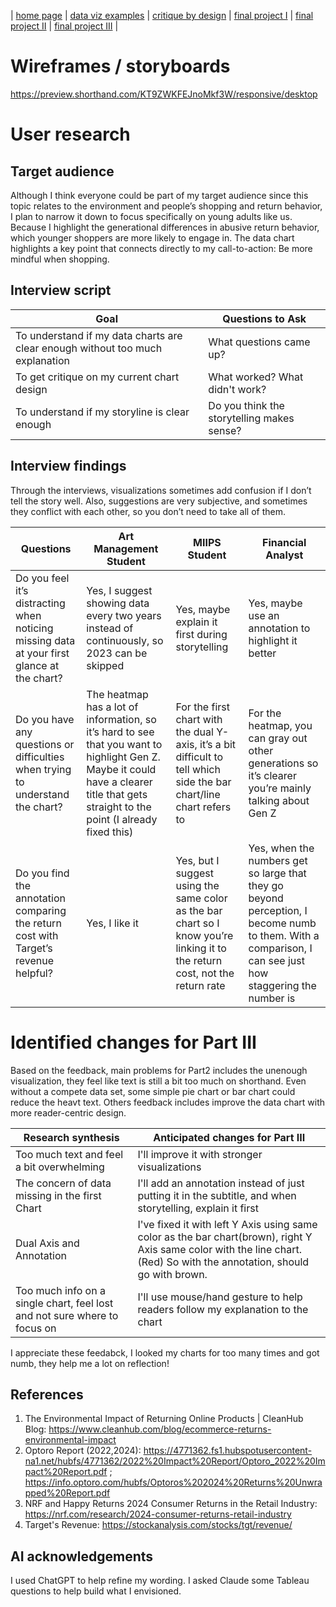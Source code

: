 | [home page](https://cmustudent.github.io/tswd-portfolio-templates/) | [data viz examples](dataviz-examples) | [critique by design](critique-by-design) | [final project I](final-project-part-one) | [final project II](final-project-part-two) | [final project III](final-project-part-three) |

# Wireframes / storyboards

https://preview.shorthand.com/KT9ZWKFEJnoMkf3W/responsive/desktop

# User research 


## Target audience

Although I think everyone could be part of my target audience since this topic relates to the environment and people’s shopping and return behavior, I plan to narrow it down to focus specifically on young adults like us. Because I highlight the generational differences in abusive return behavior, which younger shoppers are more likely to engage in. The data chart highlights a key point that connects directly to my call-to-action: Be more mindful when shopping.

## Interview script

| Goal | Questions to Ask |
|------|------------------|
| To understand if my data charts are clear enough without too much explanation |  What questions came up?  |
| To get critique on my current chart design  | What worked? What didn't work?  |
| To understand if my storyline is clear enough |  Do you think the storytelling makes sense?       |


## Interview findings
Through the interviews, visualizations sometimes add confusion if I don’t tell the story well. Also, suggestions are very subjective, and sometimes they conflict with each other, so you don’t need to take all of them.

| Questions               | Art Management Student | MIIPS Student | Financial Analyst |
|-------------------------|--------------------------------|-------------|-------------|
| Do you feel it’s distracting when noticing missing data at your first glance at the chart? | Yes, I suggest showing data every two years instead of continuously, so 2023 can be skipped    |   Yes, maybe explain it first during storytelling   |  Yes, maybe use an annotation to highlight it better  |
| Do you have any questions or difficulties when trying to understand the chart?  |  The heatmap has a lot of information, so it’s hard to see that you want to highlight Gen Z. Maybe it could have a clearer title that gets straight to the point (I already fixed this)  |  For the first chart with the dual Y-axis, it’s a bit difficult to tell which side the bar chart/line chart refers to  |   For the heatmap, you can gray out other generations so it’s clearer you’re mainly talking about Gen Z     |
| Do you find the annotation comparing the return cost with Target’s revenue helpful? |  Yes, I like it   |  Yes, but I suggest using the same color as the bar chart so I know you’re linking it to the return cost, not the return rate   |  Yes, when the numbers get so large that they go beyond perception, I become numb to them. With a comparison, I can see just how staggering the number is   |  


# Identified changes for Part III
Based on the feedback, main problems for Part2 includes the unenough visualization, they feel like text is still a bit too much on shorthand. Even without a compete data set, some simple pie chart or bar chart could reduce the heavt text. Others feedback includes improve the data chart with more reader-centric design.

| Research synthesis                       | Anticipated changes for Part III                                                |
|------------------------------------------|---------------------------------------------------------------------------------|
| Too much text and feel a bit overwhelming | I'll improve it with stronger visualizations |
| The concern of data missing in the first Chart |  I'll add an annotation instead of just putting it in the subtitle, and when storytelling, explain it first     |
| Dual Axis and Annotation   |   I've fixed it with left Y Axis using same color as the bar chart(brown), right Y Axis same color with the line chart. (Red) So with the annotation, should go with brown.                                                                            |
| Too much info on a single chart, feel lost and not sure where to focus on   |  I'll use mouse/hand gesture to help readers follow my explanation to the chart    |
I appreciate these feedabck, I looked my charts for too many times and got numb, they help me a lot on reflection!

## References
1. The Environmental Impact of Returning Online Products | CleanHub Blog: https://www.cleanhub.com/blog/ecommerce-returns-environmental-impact
2. Optoro Report (2022,2024): https://4771362.fs1.hubspotusercontent-na1.net/hubfs/4771362/2022%20Impact%20Report/Optoro_2022%20Impact%20Report.pdf ; https://info.optoro.com/hubfs/Optoros%202024%20Returns%20Unwrapped%20Report.pdf
3. NRF and Happy Returns 2024 Consumer Returns in the Retail Industry: https://nrf.com/research/2024-consumer-returns-retail-industry
4. Target's Revenue: https://stockanalysis.com/stocks/tgt/revenue/

## AI acknowledgements
I used ChatGPT to help refine my wording.
I asked Claude some Tableau questions to help build what I envisioned.

